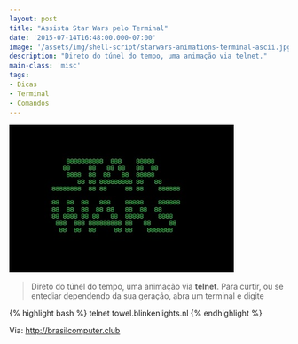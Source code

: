```yaml
---
layout: post
title: "Assista Star Wars pelo Terminal"
date: '2015-07-14T16:48:00.000-07:00'
image: '/assets/img/shell-script/starwars-animations-terminal-ascii.jpg'
description: "Direto do túnel do tempo, uma animação via telnet."
main-class: 'misc'
tags:
- Dicas
- Terminal
- Comandos
---
```


![Assista Star Wars pelo Terminal](/assets/img/shell-script/starwars-animations-terminal-ascii.jpg "Assista Star Wars pelo Terminal")


> Direto do túnel do tempo, uma animação via __telnet__. Para curtir, ou se entediar dependendo da sua geração, abra um terminal e digite

{% highlight bash %}
telnet towel.blinkenlights.nl
{% endhighlight %}


Via: http://brasilcomputer.club
